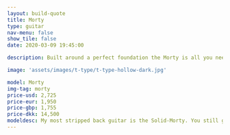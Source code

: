 ```yaml
---
layout: build-quote
title: Morty
type: guitar
nav-menu: false
show_tile: false
date: 2020-03-09 19:45:00

description: Built around a perfect foundation the Morty is all you need in a guitar.

image: 'assets/images/t-type/t-type-hollow-dark.jpg'

model: Morty
img-tag: morty
price-usd: 2,725
price-eur: 1,950
price-gbp: 1,755
price-dkk: 14,500
modeldesc: My most stripped back guitar is the Solid-Morty. You still get stainless steel frets, the same hardware as you get on my Wayfairs, a modern all access set neck joint, handwound pickups made to your specs, but everything unnecessary is removed. It is a distilled, pure and refined instrument.
---
```




